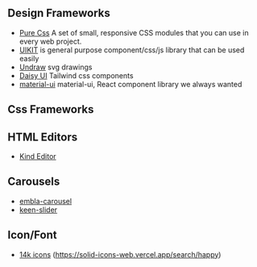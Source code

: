 ## Design Frameworks
* [Pure Css](https://purecss.io/) A set of small, responsive CSS modules that you can use in every web project.
* [UIKIT](https://getuikit.com/docs/modal)  is general purpose component/css/js library that can be used easily
* [Undraw](https://undraw.co/illustrations) svg drawings
* [Daisy UI](https://daisyui.com/) Tailwind css components
* [material-ui](https://mui.com) material-ui, React component library we always wanted

## Css Frameworks

## HTML Editors 
* [Kind Editor](https://github.com/kindsoft/kindeditor)


## Carousels
* [embla-carousel](https://www.embla-carousel.com/examples/navigation/)
* [keen-slider](https://keen-slider.io/examples#examples)


## Icon/Font
* [14k icons](https://github.com/x64Bits/solid-icons) (https://solid-icons-web.vercel.app/search/happy)
